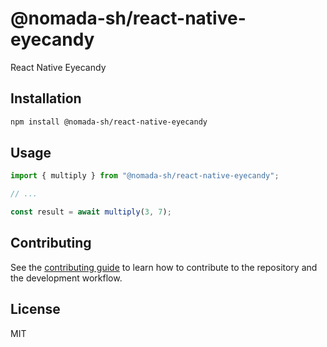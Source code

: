 # @nomada-sh/react-native-eyecandy

React Native Eyecandy

## Installation

```sh
npm install @nomada-sh/react-native-eyecandy
```

## Usage

```js
import { multiply } from "@nomada-sh/react-native-eyecandy";

// ...

const result = await multiply(3, 7);
```

## Contributing

See the [contributing guide](CONTRIBUTING.md) to learn how to contribute to the repository and the development workflow.

## License

MIT
